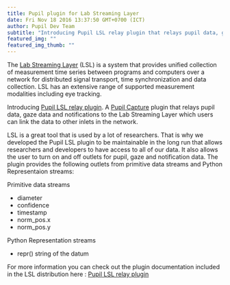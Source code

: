 ```yaml
--- 
title: Pupil plugin for Lab Streaming Layer
date: Fri Nov 18 2016 13:37:50 GMT+0700 (ICT) 
author: Pupil Dev Team 
subtitle: "Introducing Pupil LSL relay plugin that relays pupil data, gaze data and notifications to the lab streaming layer..."
featured_img: ""
featured_img_thumb: "" 
---
```


The [Lab Streaming Layer](https://github.com/sccn/labstreaminglayer) (LSL) is a system that provides unified collection of measurement time series between programs and computers over a network for distributed signal transport, time synchronization and data collection. LSL has an extensive range of supported measurement modalities including eye tracking. 

Introducing [Pupil LSL relay plugin](https://github.com/sccn/labstreaminglayer/tree/master/Apps/PupilLabs). A [Pupil Capture](https://github.com/pupil-labs/pupil/wiki/Pupil-Capture) plugin that relays pupil data, gaze data and notifications to the Lab Streaming Layer which users can link the data to other inlets in the network.

LSL is a great tool that is used by a lot of researchers. That is why we developed the Pupil LSL plugin to be maintainable in the long run that allows researchers and developers to have access to all of our data. It also allows the user to turn on and off outlets for pupil, gaze and notification data. The plugin provides the following outlets from primitive data streams and Python Representaion streams:

Primitive data streams

- diameter
- confidence
- timestamp
- norm_pos.x
- norm_pos.y

Python Representation streams
- repr() string of the datum


For more information you can check out the plugin documentation included in the LSL distribution here : [Pupil LSL relay plugin](https://github.com/sccn/labstreaminglayer/tree/master/Apps/PupilLabs)



